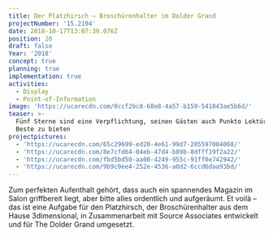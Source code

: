 ```yaml
---
title: Der Platzhirsch – Broschürenhalter im Dolder Grand
projectNumber: '15.2194'
date: 2018-10-17T13:07:39.076Z
position: 20
draft: false
Year: '2018'
concept: true
planning: true
implementation: true
activities:
  - Display
  - Point-of-Information
image: 'https://ucarecdn.com/0ccf2bc8-68e8-4a57-b159-541843ae5b6d/'
teaser: >-
  Fünf Sterne sind eine Verpflichtung, seinen Gästen auch Punkto Lektüre nur das
  Beste zu bieten
projectpictures:
  - 'https://ucarecdn.com/65c29699-ed20-4e61-99d7-205597004068/'
  - 'https://ucarecdn.com/8e7cfd64-04eb-47d4-b89b-8dfff19f2a22/'
  - 'https://ucarecdn.com/fbd5bd50-aa08-4249-955c-91ff0e742942/'
  - 'https://ucarecdn.com/9b9c0ee4-252e-4536-a0d2-6ccd6daa93bd/'
---
```

Zum perfekten Aufenthalt gehört, dass auch ein spannendes Magazin im Salon griffbereit liegt, aber bitte alles ordentlich und aufgeräumt. Et voilà – das ist eine Aufgabe für den Platzhirsch, der Broschürenhalter aus dem Hause 3dimensional, in Zusammenarbeit mit Source Associates entwickelt und für The Dolder Grand umgesetzt.
